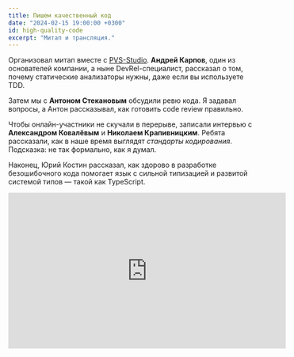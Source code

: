```yaml
---
title: Пишем качественный код
date: "2024-02-15 19:00:00 +0300"
id: high-quality-code
excerpt: "Митап и трансляция."
---
```


Организовал митап вместе с [PVS-Studio](https://pvs-studio.ru/ru/). **Андрей Карпов**, один из основателей
компании, а ныне DevRel-специалист, рассказал о том, почему статические анализаторы нужны, даже если вы
используете TDD.

Затем мы с **Антоном Стекановым** обсудили ревю кода. Я задавал вопросы, а Антон рассказывал, как готовить code review правильно.

Чтобы онлайн-участники не скучали в перерыве, записали интервью с **Александром Ковалёвым** и **Николаем Крапивницким**. Ребята рассказали, как в наше время выглядят *стандарты кодирования*. Подсказка: не так формально, как я думал.

Наконец, Юрий Костин рассказал, как здорово в разработке безошибочного кода помогает язык с сильной типизацией и развитой системой типов — такой как TypeScript.

<div class="video">
    <iframe width="560" height="315" src="https://www.youtube.com/embed/HIp7V7rdpXw?si=oChvZ4a17dPYFgnD" title="YouTube video player" frameborder="0" allow="accelerometer; autoplay; clipboard-write; encrypted-media; gyroscope; picture-in-picture; web-share" allowfullscreen></iframe>
</div>
